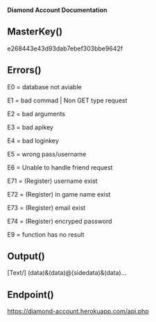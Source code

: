 **Diamond Account Documentation**

## MasterKey()

e268443e43d93dab7ebef303bbe9642f

## Errors()

E0 = database not aviable

E1 = bad commad | Non GET type request

E2 = bad arguments

E3 = bad apikey

E4 = bad loginkey

E5 = wrong pass/username

E6 = Unable to handle friend request

E71 = (Register) username exist

E72 = (Register) in game name exist

E73 = (Register) email exist

E74 = (Register) encryped password

E9 = function has no result

## Output()

[Text/]
(data)&(data)@(sidedata)&(data)... 

## Endpoint()

https://diamond-account.herokuapp.com/api.php